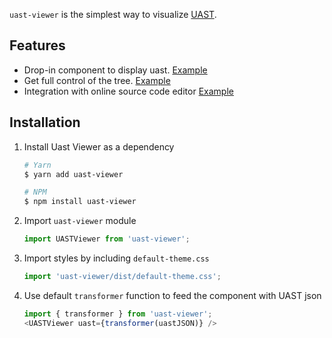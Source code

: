`uast-viewer` is the simplest way to visualize [UAST](https://doc.bblf.sh/uast/specification.html).

## Features

 - Drop-in component to display uast. [Example](#!/Uncontrolled)
 - Get full control of the tree. [Example](#!/Controlled)
 - Integration with online source code editor [Example](#todo)

## Installation

1. Install Uast Viewer as a dependency

    ```bash
    # Yarn
    $ yarn add uast-viewer

    # NPM
    $ npm install uast-viewer
    ```

2. Import `uast-viewer` module

    ```js static
    import UASTViewer from 'uast-viewer';
    ```

3. Import styles by including `default-theme.css`

    ```js static
    import 'uast-viewer/dist/default-theme.css';
    ```

4. Use default `transformer` function to feed the component with UAST json

    ```js static
    import { transformer } from 'uast-viewer';
    <UASTViewer uast={transformer(uastJSON)} />
    ```
